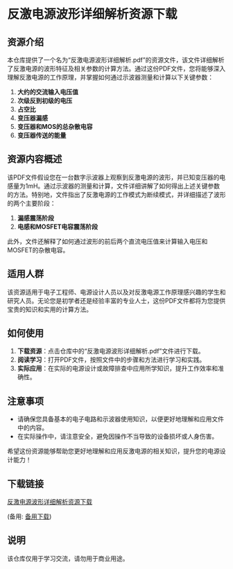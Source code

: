 # 反激电源波形详细解析资源下载

## 资源介绍

本仓库提供了一个名为“反激电源波形详细解析.pdf”的资源文件，该文件详细解析了反激电源的波形特征及相关参数的计算方法。通过这份PDF文件，您将能够深入理解反激电源的工作原理，并掌握如何通过示波器测量和计算以下关键参数：

1. **大约的交流输入电压值**
2. **次级反到初级的电压**
3. **占空比**
4. **变压器漏感**
5. **变压器和MOS的总杂散电容**
6. **变压器传送的能量**

## 资源内容概述

该PDF文件假设您在一台数字示波器上观察到反激电源的波形，并已知变压器的电感量为1mH。通过示波器的测量和计算，文件详细讲解了如何得出上述关键参数的方法。特别地，文件指出了反激电源的工作模式为断续模式，并详细描述了波形的两个主要阶段：

1. **漏感震荡阶段**
2. **电感和MOSFET电容震荡阶段**

此外，文件还解释了如何通过波形的前后两个直流电压值来计算输入电压和MOSFET的杂散电容。

## 适用人群

该资源适用于电子工程师、电源设计人员以及对反激电源工作原理感兴趣的学生和研究人员。无论您是初学者还是经验丰富的专业人士，这份PDF文件都将为您提供宝贵的知识和实用的计算方法。

## 如何使用

1. **下载资源**：点击仓库中的“反激电源波形详细解析.pdf”文件进行下载。
2. **阅读学习**：打开PDF文件，按照文件中的步骤和方法进行学习和实践。
3. **实际应用**：在实际的电源设计或故障排查中应用所学知识，提升工作效率和准确性。

## 注意事项

- 请确保您具备基本的电子电路和示波器使用知识，以便更好地理解和应用文件中的内容。
- 在实际操作中，请注意安全，避免因操作不当导致的设备损坏或人身伤害。

希望这份资源能够帮助您更好地理解和应用反激电源的相关知识，提升您的电源设计能力！

## 下载链接
[反激电源波形详细解析资源下载](https://pan.quark.cn/s/2da964c59d2c) 

(备用: [备用下载](https://pan.baidu.com/s/1w__TuGhbF62ajnjeSrrVQg?pwd=1234))

## 说明

该仓库仅用于学习交流，请勿用于商业用途。
